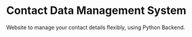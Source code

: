# Contact Data Management System
Website to manage your contact details flexibly, using Python Backend.
